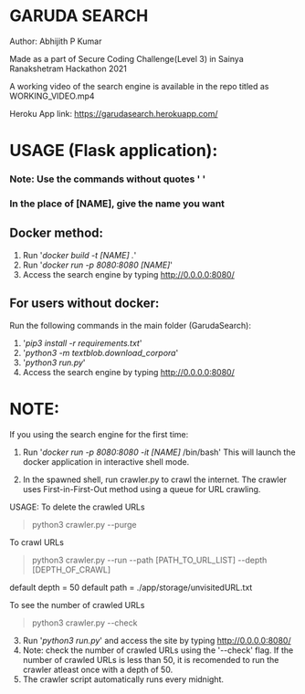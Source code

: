 # GARUDA SEARCH

Author: Abhijith P Kumar

Made as a part of Secure Coding Challenge(Level 3) in Sainya Ranakshetram Hackathon 2021

A working video of the search engine is available in the repo titled as WORKING_VIDEO.mp4

Heroku App link: https://garudasearch.herokuapp.com/

# USAGE (Flask application):

### Note: Use the commands without quotes ' '
### In the place of [NAME], give the name you want

## Docker method:

1. Run '*docker build -t [NAME] .*'
2. Run '*docker run -p 8080:8080 [NAME]*'
3. Access the search engine by typing http://0.0.0.0:8080/


## For users without docker:

Run the following commands in the main folder (GarudaSearch):

1. '*pip3 install -r requirements.txt*' 
2. '*python3 -m textblob.download_corpora*'
3. '*python3 run.py*'
4. Access the search engine by typing http://0.0.0.0:8080/ 

# NOTE:

If you using the search engine for the first time:
1. Run '*docker run -p 8080:8080 -it [NAME]* /bin/bash'
This will launch the docker application in interactive shell mode.

2. In the spawned shell, run crawler.py to crawl the internet. The crawler uses First-in-First-Out method using a queue for URL crawling.

USAGE:
To delete the crawled URLs

>python3 crawler.py --purge

To crawl URLs

>python3 crawler.py --run --path [PATH_TO_URL_LIST] --depth [DEPTH_OF_CRAWL]

default depth = 50
default path = ./app/storage/unvisitedURL.txt

To see the number of crawled URLs

>python3 crawler.py --check

3. Run '*python3 run.py*' and access the site by typing http://0.0.0.0:8080/
4. Note: check the number of crawled URLs using the '--check' flag. If the number of crawled URLs is less than 50, it is recomended to run the crawler atleast once with a depth of 50.
5. The crawler script automatically runs every midnight.
